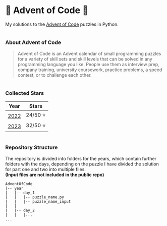 # 🎄 Advent of Code 🎄

My solutions to the [Advent of Code](https://adventofcode.com/) puzzles in Python.

#

### About Advent of Code

> Advent of Code is an Advent calendar of small programming puzzles
> for a variety of skill sets and skill levels that can be solved
> in any programming language you like. People use them as interview prep,
> company training, university coursework, practice problems, a speed contest,
> or to challenge each other.

#

### Collected Stars

| Year         | Stars   |
|--------------|---------|
| [2022](2022) | 24/50 ⭐ |
| [2023](2023) | 32/50 ⭐ |

#

### Repository Structure

The repository is divided into folders for the years, which contain further folders with the days,
depending on the puzzle I have divided the solution for part one and two into multiple files. \
**(Input files are not included in the public repo)**

```tree
AdventOfCode
|-- year
|   |-- day_1
|   |   |-- puzzle_name.py
|   |   |-- puzzle_name_input
|   |
|   |-- day_2
|   |   |... 
...
```
